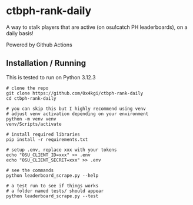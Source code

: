 # ctbph-rank-daily

A way to stalk players that are active (on osu!catch PH leaderboards), on a daily basis!

Powered by Github Actions

## Installation / Running

This is tested to run on Python 3.12.3

```
# clone the repo
git clone https://github.com/0x4kgi/ctbph-rank-daily
cd ctbph-rank-daily

# you can skip this but I highly recommend using venv
# adjust venv activation depending on your environment
python -m venv venv
venv/Scripts/activate

# install required libraries
pip install -r requirements.txt

# setup .env, replace xxx with your tokens
echo "OSU_CLIENT_ID=xxx" >> .env
echo "OSU_CLIENT_SECRET=xxx" >> .env

# see the commands
python leaderboard_scrape.py --help

# a test run to see if things works
# a folder named tests/ should appear
python leaderboard_scrape.py --test
```